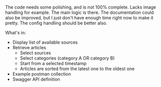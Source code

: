 The code needs some polishing, and is not 100% complete. Lacks image handling for example. The main logic is there.
The documentation could also be improved, but I just don't have enough time right now to make it pretty. The config handling should be better also.

What's in: 
* Display list of available sources 
* Retrieve articles
  * Select sources
  * Select categories (category A OR category B)
  * Start from a selected timestamp
  * Articles are sorted from the latest one to the oldest one
* Example postman collection 
* Swagger API definition



